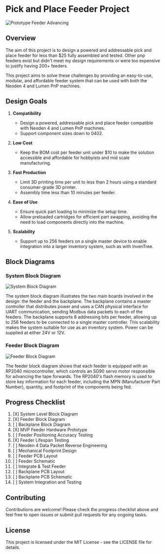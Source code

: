 # Pick and Place Feeder Project

![Prototype Feeder Advancing](images/feed.gif)

## Overview
The aim of this project is to design a powered and addressable pick and place feeder for less than $25 fully assembled and tested. Other pnp feeders exist but didn't meet my design requirements or were too expensive to justify having 200+ feeders.

This project aims to solve these challenges by providing an easy-to-use, modular, and affordable feeder system that can be used with both the Neoden 4 and Lumen PnP machines.

## Design Goals

1. **Compatibility**
   - Design a powered, addressable pick and place feeder compatible with Neoden 4 and Lumen PnP machines.
   - Support component sizes down to 0402.

2. **Low Cost**
   - Keep the BOM cost per feeder unit under $10 to make the solution accessible and affordable for hobbyists and mid scale manufacturing.

3. **Fast Production**
   - Limit 3D printing time per unit to less than 2 hours using a standard consumer-grade 3D printer.
   - Assembly time less than 10 minutes per feeder.

4. **Ease of Use**
   - Ensure quick part loading to minimize the setup time.
   - Allow preloaded cartridges for efficient part swapping, avoiding the need to load components directly into the machine.

5. **Scalability**
   - Support up to 256 feeders on a single master device to enable integration into a larger inventory system, such as with InvenTree.

## Block Diagrams

### System Block Diagram
![System Block Diagram](images/system_block_diagram.png)

The system block diagram illustrates the two main boards involved in the design: the feeder and the backplane. The backplane contains a master controller that distributes power and uses a CAN physical interface for UART communication, sending Modbus data packets to each of the feeders. The backplane supports 8 addressing bits per feeder, allowing up to 256 feeders to be connected to a single master controller. This scalability makes the system suitable for use as an inventory system. Power can be supplied at either 24V or 12V.

### Feeder Block Diagram
![Feeder Block Diagram](images/feeder_block_diagram.png)

The feeder block diagram shows that each feeder is equipped with an RP2040 microcontroller, which controls an SG90 servo motor responsible for advancing the tape forwards. The RP2040's flash memory is used to store key information for each feeder, including the MPN (Manufacturer Part Number), quantity, and footprint of the components being fed.

## Progress Checklist

1. [X] System Level Block Diagram
2. [X] Feeder Block Diagram
3. [ ] Backplane Block Diagram
4. [X] MVP Feeder Hardware Prototype
5. [ ] Feeder Positioning Accuracy Testing
6. [X] Feeder Lifespan Testing
7. [ ] Neoden 4 Data Packet Reverse Engineering
8. [ ] Mechanical Footprint Design
9. [ ] Feeder PCB Layout
10. [ ] Feeder Schematic
11. [ ] Integrate & Test Feeder
12. [ ] Backplane PCB Layout
13. [ ] Backplane PCB Schematic
14. [ ] System Integration and Testing

## Contributing
Contributions are welcome! Please check the progress checklist above and feel free to open issues or submit pull requests for any ongoing tasks.

## License
This project is licensed under the MIT License - see the LICENSE file for details.

